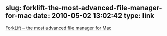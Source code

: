 slug: forklift-the-most-advanced-file-manager-for-mac
date: 2010-05-02 13:02:42
type: link
---

[ForkLift – the most advanced file manager for Mac](http://www.binarynights.com/blog/forklift_blog/the-second-coming-of-file-management-beta.html)
